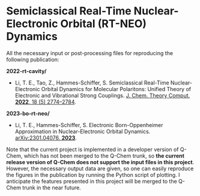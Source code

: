 # Semiclassical Real-Time Nuclear-Electronic Orbital (RT-NEO) Dynamics

All the necessary input or post-processing files for reproducing the following publication:

**2022-rt-cavity/**

- Li, T. E., Tao, Z., Hammes-Schiffer, S. Semiclassical Real-Time Nuclear-Electronic Orbital Dynamics for Molecular Polaritons: Unified Theory of Electronic and Vibrational Strong Couplings. [J. Chem. Theory Comput. **2022**, 18 (5) 2774–2784](https://doi.org/10.1021/acs.jctc.2c00096).

**2023-bo-rt-neo/**

- Li, T. E., Hammes-Schiffer, S. Electronic Born-Oppenheimer Approximation in Nuclear-Electronic Orbital Dynamics. [arXiv:2301.04076. **2023**](https://arxiv.org/abs/2301.04076).

Note that the current project is implemented in a developer version of Q-Chem, which has not been merged to the Q-Chem trunk, so **the current release version of Q-Chem does not support the input files in this project**. However, the necessary output data are given, so one can easily reproduce the figures in the publication by running the Python script of plotting. I anticipate the features presented in this project will be merged to the Q-Chem trunk in the near future.

